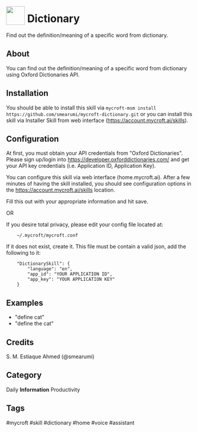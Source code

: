 # <img src='https://raw.githack.com/FortAwesome/Font-Awesome/master/svgs/solid/book.svg' card_color='#000000' width='50' height='50' style='vertical-align:bottom'/> Dictionary
Find out the definition/meaning of a specific word from dictionary.

## About 
You can find out the definition/meaning of a specific word from dictionary using Oxford Dictionaries API.

## Installation
You should be able to install this skill via `mycroft-msm install https://github.com/smearumi/mycroft-dictionary.git` or you can install this skill via Installer Skill from web interface (https://account.mycroft.ai/skills).

## Configuration
At first, you must obtain your API credentials from "Oxford Dictionaries".
Please sign up/login into https://developer.oxforddictionaries.com/ and get your API key credentials (i.e. Application ID, Application Key).

You can configure this skill via web interface (home.mycroft.ai). After a few minutes of having the skill installed, you should see configuration options in the https://account.mycroft.ai/skills location.

Fill this out with your appropriate information and hit save.

OR

If you desire total privacy, please edit your config file located at:

        ~/.mycroft/mycroft.conf

If it does not exist, create it. This file must be contain a valid json, add the following to it:

        "DictionarySkill": {
            "language": "en",
            "app_id": "YOUR APPLICATION ID",
            "app_key": "YOUR APPLICATION KEY"
        }  

## Examples 
* "define cat"
* "define the cat"

## Credits 
S. M. Estiaque Ahmed (@smearumi)



## Category
Daily
**Information**
Productivity

## Tags
#mycroft
#skill
#dictionary
#home
#voice
#assistant
